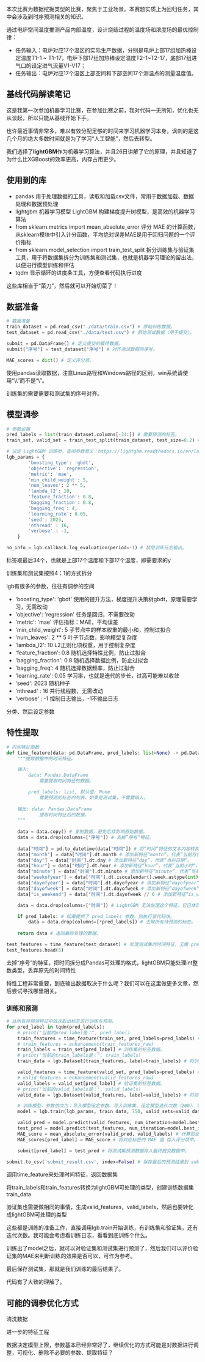 本次比赛为数据挖掘类型的比赛，聚焦于工业场景。本赛题实质上为回归任务，其中会涉及到时序预测相关的知识。

通过电炉空间温度推测产品内部温度，设计烧结过程的温度场和浓度场的最优控制律：
- 任务输入：电炉对应17个温区的实际生产数据，分别是电炉上部17组加热棒设定温度T1-1 ~ T1-17，电炉下部17组加热棒设定温度T2-1~T2-17，底部17组进气口的设定进气流量V1-V17；
- 任务输出：电炉对应17个温区上部空间和下部空间17个测温点的测量温度值。


## 基线代码解读笔记

这是我第一次参加机器学习比赛，在参加比赛之前，我对代码一无所知，优化也无从谈起，所以只能从基线开始下手。

也许最近事情非常多，难以有效分配足够的时间来学习机器学习本身，讽刺的是这几个月的绝大多数时间就是为了学习“人工智能”，然后去转型。

我们选择了**lightGBM**作为机器学习算法，并且26日讲解了它的原理，并且知道了为什么比XGBoost的效率更高，内存占用更少。

## 使用到的库

- pandas 用于处理数据的工具，读取和加载csv文件，常用于数据加载、数据处理和数据预处理
- lightgbm 机器学习模型 LightGBM 构建梯度提升树模型，是高效的机器学习算法
- from sklearn.metrics import mean_absolute_error 评分 MAE 的计算函数，从sklearn模块中引入计分函数，平均绝对误差MAE是用于回归问题的一个评价指标
- from sklearn.model_selection import train_test_split 拆分训练集与验证集工具，用于将数据集拆分为训练集和测试集，也就是机器学习理论的留出法，以便进行模型训练和评估
- tqdm 显示循环的进度条工具，方便查看代码执行进度

这些库相当于“菜刀”，然后就可以开始切菜了！

## 数据准备

```python
# 数据准备
train_dataset = pd.read_csv("./data/train.csv") # 原始训练数据。
test_dataset = pd.read_csv("./data/test.csv") # 原始测试数据（用于提交）。

submit = pd.DataFrame() # 定义提交的最终数据。
submit["序号"] = test_dataset["序号"] # 对齐测试数据的序号。

MAE_scores = dict() # 定义评分项。
```

使用pandas读取数据，注意Linux路径和Windows路径的区别，win系统请使用“\\\\”而不是“\\”。

训练集的需要需要和测试集的序号对齐。

## 模型调参

```python
# 参数设置
pred_labels = list(train_dataset.columns[-34:]) # 需要预测的标签。
train_set, valid_set = train_test_split(train_dataset, test_size=0.2) # 拆分数据集。

# 设定 LightGBM 训练参，查阅参数意义：https://lightgbm.readthedocs.io/en/latest/Parameters.html
lgb_params = {
        'boosting_type': 'gbdt',
        'objective': 'regression',
        'metric': 'mae',
        'min_child_weight': 5,
        'num_leaves': 2 ** 5,
        'lambda_l2': 10,
        'feature_fraction': 0.8,
        'bagging_fraction': 0.8,
        'bagging_freq': 4,
        'learning_rate': 0.05,
        'seed': 2023,
        'nthread' : 16,
        'verbose' : -1,
    }

no_info = lgb.callback.log_evaluation(period=-1) # 禁用训练日志输出。
```

标签取最后34个，也就是上部17个温度和下部17个温度，即需要求的y

训练集和测试集按照4：1的方式拆分

lgb有很多的参数，往往有调参的空间

- 'boosting_type': 'gbdt' 使用的提升方法，梯度提升决策树gbdt，原理需要学习，无需改动
- 'objective': 'regression' 任务是回归，不需要改动
- 'metric': 'mae' 评估指标：MAE，平均误差
- 'min_child_weight': 5 子节点中的样本权重的最小和，控制过拟合
- 'num_leaves': 2 ** 5 叶子节点数，影响模型复杂度
- 'lambda_l2': 10 L2正则化项权重，用于控制复杂度
- 'feature_fraction': 0.8 随机选择特性比例，防止过拟合
- 'bagging_fraction': 0.8 随机选择数据比例，防止过拟合
- 'bagging_freq': 4 随机选择数据频率，防止过拟合
- 'learning_rate': 0.05 学习率，也就是迭代的步长，过高可能难以收敛
- 'seed': 2023 随机种子
- 'nthread' : 16 并行线程数，无需改动
- 'verbose' : -1 控制日志输出，-1不输出日志

分类、然后设定参数


## 特性提取

```python
# 时间特征函数
def time_feature(data: pd.DataFrame, pred_labels: list=None) -> pd.DataFrame:
    """提取数据中的时间特征。

    输入: 
        data: Pandas.DataFrame
            需要提取时间特征的数据。

        pred_labels: list, 默认值: None
            需要预测的标签的列表。如果是测试集，不需要填入。
    
    输出: data: Pandas.DataFrame
            提取时间特征后的数据。
    """
    
    data = data.copy() # 复制数据，避免后续影响原始数据。
    data = data.drop(columns=["序号"]) # 去掉”序号“特征。
    
    data["时间"] = pd.to_datetime(data["时间"]) # 将”时间“特征的文本内容转换为 Pandas 可处理的格式。
    data["month"] = data["时间"].dt.month # 添加新特征“month”，代表”当前月份“。
    data["day"] = data["时间"].dt.day # 添加新特征“day”，代表”当前日期“。
    data["hour"] = data["时间"].dt.hour # 添加新特征“hour”，代表”当前小时“。
    data["minute"] = data["时间"].dt.minute # 添加新特征“minute”，代表”当前分钟“。
    data["weekofyear"] = data["时间"].dt.isocalendar().week.astype(int) # 添加新特征“weekofyear”，代表”当年第几周“，并转换成 int，否则 LightGBM 无法处理。
    data["dayofyear"] = data["时间"].dt.dayofyear # 添加新特征“dayofyear”，代表”当年第几日“。
    data["dayofweek"] = data["时间"].dt.dayofweek # 添加新特征“dayofweek”，代表”当周第几日“。
    data["is_weekend"] = data["时间"].dt.dayofweek // 6 # 添加新特征“is_weekend”，代表”是否是周末“，1 代表是周末，0 代表不是周末。

    data = data.drop(columns=["时间"]) # LightGBM 无法处理这个特征，它已体现在其他特征中，故丢弃。

    if pred_labels: # 如果提供了 pred_labels 参数，则执行该代码块。
        data = data.drop(columns=[*pred_labels]) # 去掉所有待预测的标签。
    
    return data # 返回最后处理的数据。

test_features = time_feature(test_dataset) # 处理测试集的时间特征，无需 pred_labels。
test_features.head(5)
```

去掉“序号”的特征，把时间拆分成Pandas可处理的格式，lightGBM只能处理int整数类型，丢弃原先的时间特性

特性工程非常重要，到底输出数据取决于什么呢？我们可以在这里做更多文章，然后尝试寻找哪里相关。


### 训练和预测
``` python
# 从所有待预测特征中依次取出标签进行训练与预测。
for pred_label in tqdm(pred_labels):
    # print("当前的pred_label是：", pred_label)
    train_features = time_feature(train_set, pred_labels=pred_labels) # 处理训练集的时间特征。
    # train_features = enhancement(train_features_raw)
    train_labels = train_set[pred_label] # 训练集的标签数据。
    # print("当前的train_labels是：", train_labels)
    train_data = lgb.Dataset(train_features, label=train_labels) # 将训练集转换为 LightGBM 可处理的类型。

    valid_features = time_feature(valid_set, pred_labels=pred_labels) # 处理验证集的时间特征。
    # valid_features = enhancement(valid_features_raw)
    valid_labels = valid_set[pred_label] # 验证集的标签数据。
    # print("当前的valid_labels是：", valid_labels)
    valid_data = lgb.Dataset(valid_features, label=valid_labels) # 将验证集转换为 LightGBM 可处理的类型。

    # 训练模型，参数依次为：导入模型设定参数、导入训练集、设定模型迭代次数（200）、导入验证集、禁止输出日志
    model = lgb.train(lgb_params, train_data, 750, valid_sets=valid_data, callbacks=[no_info])

    valid_pred = model.predict(valid_features, num_iteration=model.best_iteration) # 选择效果最好的模型进行验证集预测。
    test_pred = model.predict(test_features, num_iteration=model.best_iteration) # 选择效果最好的模型进行测试集预测。
    MAE_score = mean_absolute_error(valid_pred, valid_labels) # 计算验证集预测数据与真实数据的 MAE。
    MAE_scores[pred_label] = MAE_score # 将对应标签的 MAE 值 存入评分项中。

    submit[pred_label] = test_pred # 将测试集预测数据存入最终提交数据中。
     
submit.to_csv('submit_result.csv', index=False) # 保存最后的预测结果到 submit_result.csv
```

调用time_feature来处理时间特征，返回数据集

将train_labels和train_features转换为lightGBM可处理的类型，创建训练数据集train_data

验证集也需要做相同的事情，生成valid_features，valid_labels，然后也要转化成lightGBM可处理的类型

这些都是训练的准备工作，直接调用lgb.train开始训练，有训练集和验证集，还有迭代次数。我可能会考虑看训练日志，看看到底训练个什么。

训练出了model之后，就可以对验证集和测试集进行预测了，然后我们可以评价验证集的MAE来判断训练的效果是否可以，可作为参考。

最后保存测试集，那就是我们训练的最后结果了。

代码有了大致的理解了。

## 可能的调参优化方式

清洗数据

进一步的特征工程

数据决定模型上限，参数基本已经非常好了，继续优化的方式可能是对数据进行调整，可视化、删除不必要的参数、提取特征？